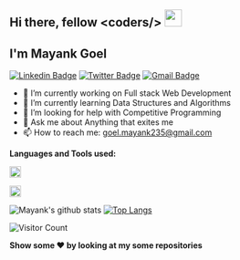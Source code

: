 <h2>Hi there, fellow &#60coders/&#62  <img src="https://raw.githubusercontent.com/MartinHeinz/MartinHeinz/master/wave.gif" width="30px"> </h2>

<h2>I'm Mayank Goel </h2>

[![Linkedin Badge](https://img.shields.io/badge/-MayankGoel-blue?style=social&logo=Linkedin&logoColor=blue&link=https://www.linkedin.com/in/mayank-goel/)](https://www.linkedin.com/in/mayank-goel-55a299200/?lipi=urn%3Ali%3Apage%3Ad_flagship3_feed%3BDVm54RcHRGyfzA0AHjPUzQ%3D%3D)
[![Twitter Badge](https://img.shields.io/badge/-@mayank_235-1ca0f1?style=social&logo=twitter&logoColor=blue&link=https://twitter.com/mayank_235)](https://twitter.com/mayank_235)
[![Gmail Badge](https://img.shields.io/badge/-GMail-c14438?style=social&logo=Gmail&logoColor=red&link=mailto:goel.mayank235@gmail.com)](mailto:goel.mayank235@gmail.com)

- 🔭 I’m currently working on Full stack Web Development
- 🌱 I’m currently learning Data Structures and Algorithms
- 🤔 I’m looking for help with Competitive Programming
- 💬 Ask me about Anything that exites me
- 📫 How to reach me: goel.mayank235@gmail.com

<strong>Languages and Tools used: </strong>

<code><img height="20" src="https://html5hive.org/wp-content/uploads/2014/06/js_800x800-619x619.jpg.webp"></code>
<!-- <code><img height="20" src="https://cdn.freebiesupply.com/logos/large/2x/kotlin-1-logo-png-transparent.png"></code> -->
<code><img height="20" src="https://upload.wikimedia.org/wikipedia/commons/1/18/ISO_C%2B%2B_Logo.svg"></code>
<!-- <code><img height="20" src="https://1.bp.blogspot.com/-LgTa-xDiknI/X4EflN56boI/AAAAAAAAPuk/24YyKnqiGkwRS9-_9suPKkfsAwO4wHYEgCLcBGAsYHQ/s0/image9.png"></code> -->

![Mayank's github stats](https://github-readme-stats.vercel.app/api?username=yellowberard)
[![Top Langs](https://github-readme-stats.vercel.app/api/top-langs/?username=yellowberard)](https://github.com/mrkc2303/github-readme-stats)

![Visitor Count](https://profile-counter.glitch.me/yellowberard/count.svg)

<strong>Show some :heart: by looking at my some repositories</strong>
